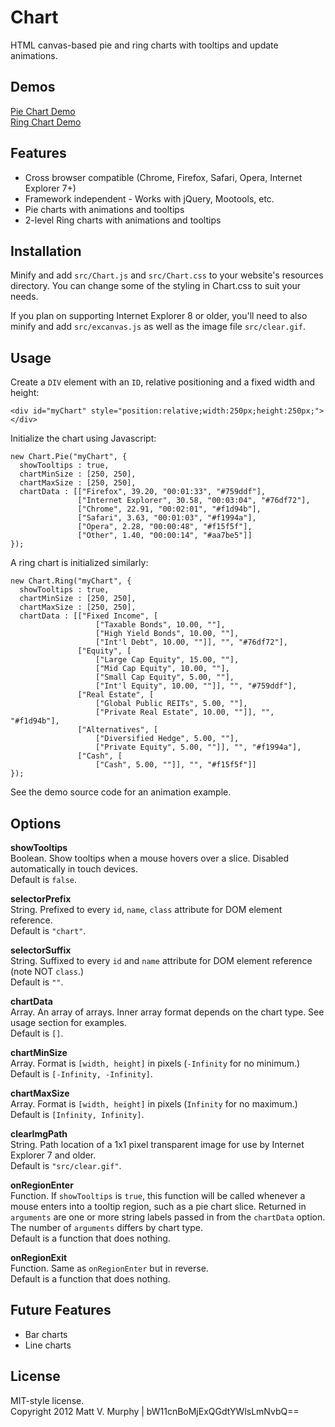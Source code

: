 Chart
=====

HTML canvas-based pie and ring charts with tooltips and update animations.

Demos
-----

[Pie Chart Demo](http://www.matts411.com/static/demos/chart/pie_chart.html)  
[Ring Chart Demo](http://www.matts411.com/static/demos/chart/ring_chart.html)

Features
--------

* Cross browser compatible (Chrome, Firefox, Safari, Opera, Internet Explorer 7+)
* Framework independent - Works with jQuery, Mootools, etc.
* Pie charts with animations and tooltips
* 2-level Ring charts with animations and tooltips

Installation
------------

Minify and add `src/Chart.js` and `src/Chart.css` to your website's resources 
directory. You can change some of the styling in Chart.css to suit your needs.

If you plan on supporting Internet Explorer 8 or older, you'll need to also 
minify and add `src/excanvas.js` as well as the image file `src/clear.gif`.

Usage
-----

Create a `DIV` element with an `ID`, relative positioning and a fixed width and
height:

    <div id="myChart" style="position:relative;width:250px;height:250px;"></div>

Initialize the chart using Javascript:

    new Chart.Pie("myChart", {
      showTooltips : true, 
      chartMinSize : [250, 250], 
      chartMaxSize : [250, 250], 
      chartData : [["Firefox", 39.20, "00:01:33", "#759ddf"], 
                   ["Internet Explorer", 30.58, "00:03:04", "#76df72"], 
                   ["Chrome", 22.91, "00:02:01", "#f1d94b"], 
                   ["Safari", 3.63, "00:01:03", "#f1994a"], 
                   ["Opera", 2.28, "00:00:48", "#f15f5f"], 
                   ["Other", 1.40, "00:00:14", "#aa7be5"]]
    });

A ring chart is initialized similarly:

    new Chart.Ring("myChart", {
      showTooltips : true, 
      chartMinSize : [250, 250], 
      chartMaxSize : [250, 250], 
      chartData : [["Fixed Income", [
                       ["Taxable Bonds", 10.00, ""], 
                       ["High Yield Bonds", 10.00, ""], 
                       ["Int'l Debt", 10.00, ""]], "", "#76df72"], 
                   ["Equity", [
                       ["Large Cap Equity", 15.00, ""], 
                       ["Mid Cap Equity", 10.00, ""], 
                       ["Small Cap Equity", 5.00, ""], 
                       ["Int'l Equity", 10.00, ""]], "", "#759ddf"], 
                   ["Real Estate", [
                       ["Global Public REITs", 5.00, ""], 
                       ["Private Real Estate", 10.00, ""]], "", "#f1d94b"], 
                   ["Alternatives", [
                       ["Diversified Hedge", 5.00, ""], 
                       ["Private Equity", 5.00, ""]], "", "#f1994a"], 
                   ["Cash", [
                       ["Cash", 5.00, ""]], "", "#f15f5f"]]
    });

See the demo source code for an animation example.

Options
-------

**showTooltips**  
Boolean. Show tooltips when a mouse hovers over a slice. Disabled automatically in touch devices.  
Default is `false`.

**selectorPrefix**  
String. Prefixed to every `id`, `name`, `class` attribute for DOM element reference.  
Default is `"chart"`.

**selectorSuffix**  
String. Suffixed to every `id` and `name` attribute for DOM element reference (note NOT `class`.)  
Default is `""`.

**chartData**  
Array. An array of arrays. Inner array format depends on the chart type. See usage section for examples.  
Default is `[]`.

**chartMinSize**  
Array. Format is `[width, height]` in pixels (`-Infinity` for no minimum.)  
Default is `[-Infinity, -Infinity]`.

**chartMaxSize**  
Array. Format is `[width, height]` in pixels (`Infinity` for no maximum.)  
Default is `[Infinity, Infinity]`.

**clearImgPath**  
String. Path location of a 1x1 pixel transparent image for use by Internet Explorer 7 and older.  
Default is `"src/clear.gif"`.

**onRegionEnter**  
Function. If `showTooltips` is `true`, this function will be called whenever a mouse enters into a tooltip
region, such as a pie chart slice. Returned in `arguments` are one or more string labels passed in from the 
`chartData` option. The number of `arguments` differs by chart type.  
Default is a function that does nothing.

**onRegionExit**  
Function. Same as `onRegionEnter` but in reverse.  
Default is a function that does nothing.

Future Features
---------------

* Bar charts
* Line charts

License
-------

MIT-style license.  
Copyright 2012 Matt V. Murphy | bW11cnBoMjExQGdtYWlsLmNvbQ==
